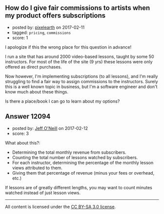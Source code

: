 ## How do I give fair commissions to artists when my product offers subscriptions

- posted by: [pixelearth](https://stackexchange.com/users/129602/pixelearth) on 2017-02-11
- tagged: `pricing`, `commissions`
- score: 1

<p>I apologize if this the wrong place for this question in advance!</p>

<p>I run a site that has around 2000 video-based lessons, taught by some 50 instructors. For most of the life of the site (9 yrs) these lessons were only offered as direct purchases. </p>

<p>Now however, I'm implementing subscriptions (to all lessons), and I'm really struggling to find a fair way to assign commissions to the instructors. Surely this is a well known topic in business, but I'm a software engineer and don't know much about these things.</p>

<p>Is there a place/book I can go to learn about my options?</p>



## Answer 12094

- posted by: [Jeff O'Neill](https://stackexchange.com/users/46273/jeff-o-neill) on 2017-02-12
- score: 3

<p>What about this?:</p>

<ul>
<li>Determining the total monthly revenue from subscribers.</li>
<li>Counting the total number of lessons watched by subscribers.</li>
<li>For each instructor, determining the percentage of the monthly lesson views attributed to them.</li>
<li>Giving them that percentage of revenue (minus your fees or overhead, etc.)</li>
</ul>

<p>If lessons are of greatly different lengths, you may want to count minutes watched instead of just lesson views.</p>




---

All content is licensed under the [CC BY-SA 3.0 license](https://creativecommons.org/licenses/by-sa/3.0/).
